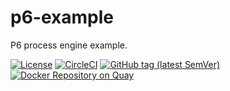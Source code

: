 # p6-example

P6 process engine example.

[![License](https://img.shields.io/github/license/p6-process/p6-example?style=for-the-badge&logo=apache)](https://www.apache.org/licenses/LICENSE-2.0)
[![CircleCI](https://img.shields.io/circleci/build/github/p6-process/p6-example?logo=circleci&style=for-the-badge)](https://circleci.com/gh/p6-process/p6-example)
[![GitHub tag (latest SemVer)](https://img.shields.io/github/v/tag/p6-process/p6-example?logo=github&style=for-the-badge)](https://github.com/p6-process/p6-example/releases/latest)
[![Docker Repository on Quay](https://img.shields.io/badge/dynamic/json?logoColor=white&color=green&logo=docker&style=for-the-badge&label=Latest&query=%24.tags%5B0%5D.name&url=https%3A%2F%2Fquay.io%2Fapi%2Fv1%2Frepository%2Florislab%2Fp6-example%2Ftag%2F%3FonlyActiveTags%3Dtrue)](https://quay.io/repository/lorislab/p6-example)
